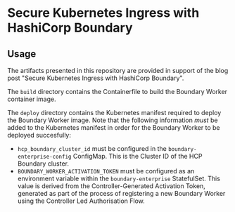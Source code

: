 # Secure Kubernetes Ingress with HashiCorp Boundary

## Usage 
The artifacts presented in this repository are provided in support of the blog post "Secure Kubernetes Ingress with HashiCorp Boundary".

The `build` directory contains the Containerfile to build the Boundary Worker container image.

The `deploy` directory contains the Kubernetes manifest required to deploy the Boundary Worker image. Note that the following information *must* be added to the Kubernetes manifest in order for the Boundary Worker to be deployed succesfully:

* `hcp_boundary_cluster_id` must be configured in the `boundary-enterprise-config` ConfigMap. This is the Cluster ID of the HCP Boundary cluster.
* `BOUNDARY_WORKER_ACTIVATION_TOKEN` must be configured as an environment variable within the `boundary-enterprise` StatefulSet. This value is derived from the Controller-Generated Activation Token, generated as part of the process of registering a new Boundary Worker using the Controller Led Authorisation Flow.



